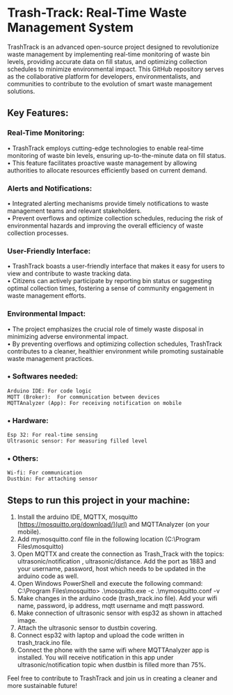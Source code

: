 # Trash-Track: Real-Time Waste Management System

TrashTrack is an advanced open-source project designed to revolutionize waste management by implementing real-time monitoring of waste bin levels, providing accurate data on fill status, and optimizing collection schedules to minimize environmental impact. This GitHub repository serves as the collaborative platform for developers, environmentalists, and communities to contribute to the evolution of smart waste management solutions.

## Key Features:

### Real-Time Monitoring:
• TrashTrack employs cutting-edge technologies to enable real-time monitoring of waste bin levels, ensuring up-to-the-minute data on fill status.<br>
• This feature facilitates proactive waste management by allowing authorities to allocate resources efficiently based on current demand.

### Alerts and Notifications:
• Integrated alerting mechanisms provide timely notifications to waste management teams and relevant stakeholders.<br>
• Prevent overflows and optimize collection schedules, reducing the risk of environmental hazards and improving the overall efficiency of waste collection processes.

### User-Friendly Interface:
• TrashTrack boasts a user-friendly interface that makes it easy for users to view and contribute to waste tracking data.<br>
• Citizens can actively participate by reporting bin status or suggesting optimal collection times, fostering a sense of community engagement in waste management efforts.

### Environmental Impact:
• The project emphasizes the crucial role of timely waste disposal in minimizing adverse environmental impact.<br>
• By preventing overflows and optimizing collection schedules, TrashTrack contributes to a cleaner, healthier environment while promoting sustainable waste management practices.

### • Softwares needed:
    Arduino IDE: For code logic
    MQTT (Broker):  For communication between devices
    MQTTAnalyzer (App): For receiving notification on mobile
### • Hardware:
    Esp 32: For real-time sensing
    Ultrasonic sensor: For measuring filled level
### • Others:
    Wi-fi: For communication
    Dustbin: For attaching sensor

## Steps to run this project in your machine:

1) Install the arduino IDE, MQTTX, mosquitto [https://mosquitto.org/download/](url) and MQTTAnalyzer (on your mobile).
2) Add mymosquitto.conf file in the following location (C:\Program Files\mosquitto) 
3) Open MQTTX and create the connection as Trash_Track with the topics: ultrasonic/notification , ultrasonic/distance. Add the port as 1883 and your username, password, host which needs to be updated in the arduino code as well.
4) Open Windows PowerShell and execute the following command:  C:\Program Files\mosquitto> .\mosquitto.exe -c .\mymosquitto.conf -v
5) Make changes in the arduino code (trash_track.ino file). Add your wifi name, password, ip address, mqtt username and mqtt password.
6) Make connection of ultrasonic sensor with esp32 as shown in attached image.
7) Attach the ultrasonic sensor to dustbin covering.
8) Connect esp32 with laptop and upload the code written in trash_track.ino file.
9) Connect the phone with the same wifi where MQTTAnalyzer app is installed. You will receive notification in this app under ultrasonic/notification topic when dustbin is filled more than 75%.

Feel free to contribute to TrashTrack and join us in creating a cleaner and more sustainable future!

